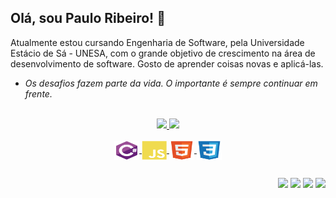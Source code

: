 ## Olá, sou Paulo Ribeiro! 👋

Atualmente estou cursando Engenharia de Software, pela Universidade Estácio de Sá - UNESA, com o grande objetivo de crescimento na área de desenvolvimento de software. Gosto de aprender coisas novas e aplicá-las. 

<ul>
  <li>
     <em>Os desafios fazem parte da vida. O importante é sempre continuar em frente.</em>
  </li>
</ul><br>

<div align="center"> 
  <a href="https://github.com/PauloSanRibeiro">
  <img height="180em" src="https://github-readme-stats.vercel.app/api?username=PauloSanRibeiro&show_icons=true&theme=dark&include_all_commits=true&count_private=true"/>
  <img height="180em" src="https://github-readme-stats.vercel.app/api/top-langs/?username=PauloSanRibeiro&layout=compact&langs_count=7&theme=dark"/>
</div>
<div align="center" style="display: inline_block"><br>
    <img align="center" alt="Paulo-Csharp" height="30" width="40" src="https://raw.githubusercontent.com/devicons/devicon/master/icons/csharp/csharp-original.svg">
    <img align="center" alt="Paulo-Js" height="30" width="40" src="https://raw.githubusercontent.com/devicons/devicon/master/icons/javascript/javascript-plain.svg">
    <img align="center" alt="Paulo-HTML" height="30" width="40" src="https://raw.githubusercontent.com/devicons/devicon/master/icons/html5/html5-original.svg">
    <img align="center" alt="Paulo-CSS" height="30" width="40" src="https://raw.githubusercontent.com/devicons/devicon/master/icons/css3/css3-original.svg">
</div>
  
  ##
 
<div align="right"> 
   <a href="https://www.linkedin.com/in/paulosanribeiro/" target="_blank"><img src="https://img.shields.io/badge/-LinkedIn-%230077B5?style=for-the-badge&logo=linkedin&logoColor=white" target="_blank"></a>
   <a href="https://instagram.com/paulors_ribeiro" target="_blank"><img src="https://img.shields.io/badge/-Instagram-%23E4405F?style=for-the-badge&logo=instagram&logoColor=white" target="_blank"></a>
   <a href = "mailto:pauloroberto.pr38@gmail.com"><img src="https://img.shields.io/badge/Gmail-D14836?style=for-the-badge&logo=gmail&logoColor=white" target="_blank"></a>
   <a href = "mailto:paulo_pr11@hotmail.com"><img src="https://img.shields.io/badge/Microsoft_Outlook-0078D4?style=for-the-badge&logo=microsoft-outlook&logoColor=white" target="_blank"></a>
  </div>

